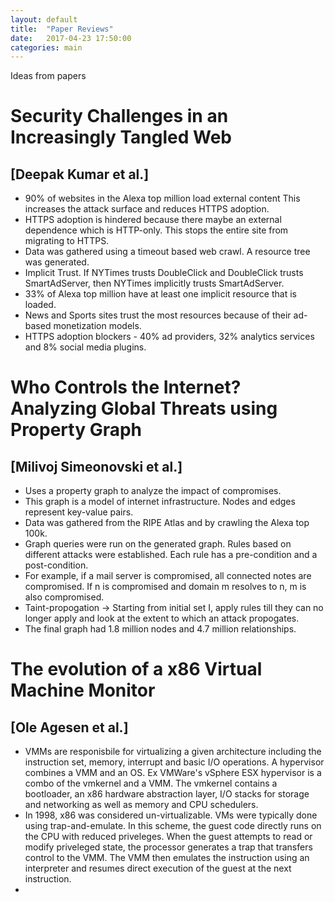 ```yaml
---
layout: default
title:  "Paper Reviews"
date:   2017-04-23 17:50:00
categories: main
---
```


Ideas from papers

# Security Challenges in an Increasingly Tangled Web 
## [Deepak Kumar et al.]
  * 90% of websites in the Alexa top million load external content This increases the attack surface and reduces HTTPS adoption.
  * HTTPS adoption is hindered because there maybe an external dependence which is HTTP-only. This stops the entire site from migrating to HTTPS.
  * Data was gathered using a timeout based web crawl. A resource tree was generated.
  * Implicit Trust. If NYTimes trusts DoubleClick and DoubleClick trusts SmartAdServer, then NYTimes implicitly trusts SmartAdServer.
  * 33% of Alexa top million have at least one implicit resource that is loaded.
  * News and Sports sites trust the most resources because of their ad-based monetization models.
  * HTTPS adoption blockers - 40% ad providers, 32% analytics services and 8% social media plugins.
  
# Who Controls the Internet? Analyzing Global Threats using Property Graph
## [Milivoj Simeonovski et al.]
  * Uses a property graph to analyze the impact of compromises.
  * This graph is a model of internet infrastructure. Nodes and edges represent key-value pairs.
  * Data was gathered from the RIPE Atlas and by crawling the Alexa top 100k.
  * Graph queries were run on the generated graph. Rules based on different attacks were established. Each rule has a pre-condition and a post-condition.
  * For example, if a mail server is compromised, all connected notes are compromised. If n is compromised and domain m resolves to n, m is also compromised.
  * Taint-propogation -> Starting from initial set I, apply rules till they can no longer apply and look at the extent to which an attack propogates.
  * The final graph had 1.8 million nodes and 4.7 million relationships.

# The evolution of a x86 Virtual Machine Monitor
## [Ole Agesen et al.]
  * VMMs are responisbile for virtualizing a given architecture including the instruction set, memory, interrupt and basic I/O operations. A hypervisor combines a VMM and an OS. Ex VMWare's vSphere ESX hypervisor is a combo of the vmkernel and a VMM. The vmkernel contains a bootloader, an x86 hardware abstraction layer, I/O stacks for storage and networking as well as memory and CPU schedulers.
  * In 1998, x86 was considered un-virtualizable. VMs were typically done using trap-and-emulate. In this scheme, the guest code directly runs on the CPU with reduced priveleges. When the guest attempts to read or modify priveleged state, the processor generates a trap that transfers control to the VMM. The VMM then emulates the instruction using an interpreter and resumes direct execution of the guest at the next instruction.
  * 
